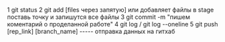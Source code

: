 1 git status
2 git add [files через запятую] или добавляет файлы в stage  поставь точку и запишутся все файлы
3 git commit -m "пишем коментарий о проделанной работе" 
4 git log / git log --oneline 
5 git push [rep_link] [branch_name] ----- отправка данных на гитхаб 